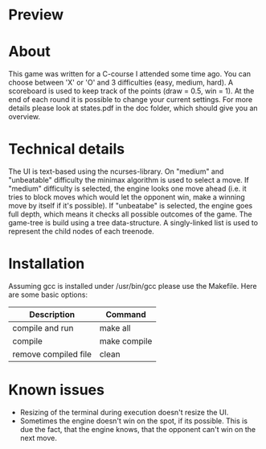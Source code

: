 # Preview
# About
This game was written for a C-course I attended some time ago. You can choose between 'X' or 'O' and 3 difficulties (easy, medium, hard). A scoreboard is used to keep track of the points (draw = 0.5, win = 1). At the end of each round it is possible to change your current settings. For more details please look at states.pdf in the doc folder, which should give you an overview.
# Technical details
The UI is text-based using the ncurses-library. On "medium" and "unbeatable" difficulty the minimax algorithm is used to select a move. If "medium" difficulty is selected, the engine looks one move ahead (i.e. it tries to block moves which would let the opponent win, make a winning move by itself if it's possible). If "unbeatabe" is selected, the engine goes full depth, which means it checks all possible outcomes of the game. The game-tree is build using a tree data-structure. A singly-linked list is used to represent the child nodes of each treenode.
# Installation
Assuming gcc is installed under /usr/bin/gcc please use the Makefile. Here are some basic options:

| Description | Command |
|---|---|
| compile and run | make all |
| compile | make compile |
| remove compiled file | clean |

# Known issues
- Resizing of the terminal during execution doesn't resize the UI.
- Sometimes the engine doesn't win on the spot, if its possible. This is due the fact, that the engine knows, that the opponent can't win on the next move. 
